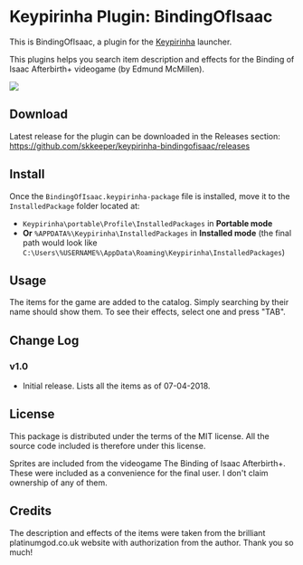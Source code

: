 # Keypirinha Plugin: BindingOfIsaac

This is BindingOfIsaac, a plugin for the
[Keypirinha](http://keypirinha.com) launcher.

This plugins helps you search item description and effects for the Binding of Isaac Afterbirth+ videogame (by Edmund McMillen).


![](https://i.imgur.com/JKDFQJu.gif)


## Download

Latest release for the plugin can be downloaded in the Releases section:
https://github.com/skkeeper/keypirinha-bindingofisaac/releases


## Install

Once the `BindingOfIsaac.keypirinha-package` file is installed,
move it to the `InstalledPackage` folder located at:

* `Keypirinha\portable\Profile\InstalledPackages` in **Portable mode**
* **Or** `%APPDATA%\Keypirinha\InstalledPackages` in **Installed mode** (the
  final path would look like
  `C:\Users\%USERNAME%\AppData\Roaming\Keypirinha\InstalledPackages`)


## Usage

The items for the game are added to the catalog. Simply searching by their name should show them. To see their effects, select one and press "TAB".


## Change Log

### v1.0

* Initial release. Lists all the items as of 07-04-2018.


## License

This package is distributed under the terms of the MIT license. All the source code included is therefore under this license.

Sprites are included from the videogame The Binding of Isaac Afterbirth+. These were included as a convenience for the final user. I don't claim ownership of any of them.

## Credits

The description and effects of the items were taken from the brilliant platinumgod.co.uk website with authorization from the author. Thank you so much!
